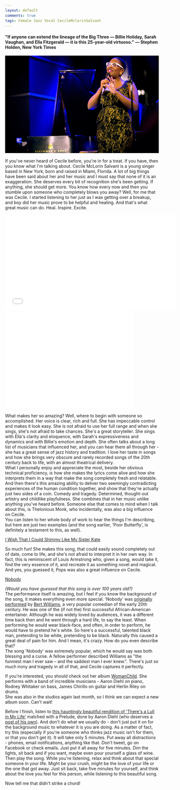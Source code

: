```yaml
---
layout: default
comments: true
tags: Female Jazz Vocal CecileMclorinSalvant
---
```

#### "If anyone can extend the lineage of the Big Three — Billie Holiday, Sarah Vaughan, and Ella Fitzgerald — it is this 25-year-old virtuoso." — Stephen Holden, New York Times


  

<img src="/img/cecilemclorinsalvant.jpg" alt="Cecile McLorin Salvant performing" title="Photo by Tony Cenicola/The New York Times" class="left image-left">
  


If you've never heard of Cecile before, you're in for a treat. If you have, then you know what I'm talking about. Cecile McLorin Salvant is a young singer based in New York, born and raised in Miami, Florida. A lot of big things have been said about her and her music and I must say that none of it is an exaggeration. She deserves every bit of recognition she's been getting. If anything, she should get more. You know how every now and then you stumble upon someone who completely blows you away? Well, for me that was Cecile. I started listening to her just as I was getting over a breakup, and boy did her music prove to be helpful and healing. And that's what great music can do. Heal. Inspire. Excite.

<iframe width="560" height="315" src="//www.youtube.com/embed/AZ_F_potBug" frameborder="0" allowfullscreen></iframe>
<iframe width="420" height="315" src="//www.youtube.com/embed/H3dFTyJK0NQ" frameborder="0" allowfullscreen></iframe>  
  
<br/>
  

What makes her so amazing? Well, where to begin with someone so accomplished. Her voice is clear, rich and full. She has impeccable control and makes it look easy. She is not afraid to use her full range and when she sings, she's not afraid to take chances. She's a great storyteller. She sings with Ella's clarity and eloquence, with Sarah's expressiveness and dynamics and with Billie's emotion and depth. She often talks about a long list of musicians that influenced her, and you can hear them all through her - she has a great sense of jazz history and tradition. I love her taste in songs and how she brings very obscure and rarely recorded songs of the 20th century back to life, with an almost theatrical delivery.  
What I personally enjoy and appreciate the most, beside her obvious technical proficiency, is how she makes the lyrics come alive and how she interprets them in a way that make the song completely fresh and relatable. And then there's this amazing ability to deliver two seemingly contradicting experiences of the human condition together, and show that they're actually just two sides of a coin. Comedy and tragedy. Determined, thought-out artistry and childlike playfulness. She combines that in her music unlike anything you've heard before. Someone else that comes to mind when I talk about this, is Thelonious Monk, who incidentally, was also a big influence on Cecile.  
You can listen to her whole body of work to hear the things I'm describing, but here are just two examples (and the song earlier, 'Poor Butterfly', is definitely a testament to this, as well).

[I Wish That I Could Shimmy Like My Sister Kate](http://www.youtube.com/embed/lpQ_pWev24w)

So much fun! She makes this song, that could easily sound completely out of date, come to life, and she's not afraid to interpret it in her own way. In fact, this is reminiscent of Louis Armstrong who, given a song, would take it, find the very essence of it, and recreate it as something novel and magical. And yes, you guessed it, Pops was also a great influence on Cecile.

[Nobody](http://www.youtube.com/embed/8kxDdkphgwQ)

*(Would you have guessed that this song is over 100 years old?)*  
The performance itself is amazing, but I feel if you know the background of the song, it makes everything even more special. 'Nobody' was [originally performed](https://www.youtube.com/watch?v=hjyIoWIZXtY) by [Bert Williams](http://en.wikipedia.org/wiki/Bert_Williams), a very popular comedian of the early 20th century. He was one of the (if not the) first successful African-American entertainer. Although he was widely loved by audiences, it was a different time back then and he went through a hard life, to say the least. When performing he would wear black-face, and often, in order to perform, he would have to pretend he's white. So here's a successful, talented black man, pretending to be white, pretending to be black. Naturally this caused a great deal of pain for him. And I mean, it's crazy. How do you even describe that?  
The song 'Nobody' was extremely popular, which he would say was both blessing and a curse. A fellow performer described Williams as "the funniest man I ever saw – and the saddest man I ever knew.". There's just so much irony and tragedy in all of that, and Cecile captures it perfectly.

If you're interested, you should check out her album [WomanChild](http://amzn.to/YjTXKu). She performs with a band of incredible musicians - Aaron Diehl on piano, Rodney Whitaker on bass, James Chirillo on guitar and Herlin Riley on drums.  
She was also in the studios again last month, so I think we can expect a new album soon. Can't wait!

Before I finish, listen to [this hauntingly beautiful rendition of 'There's a Lull in My Life'](https://www.youtube.com/watch?v=beWTOCmu1Z0) matched with a Prelude, done by Aaron Diehl (who deserves a [post of his own](https://www.youtube.com/watch?v=Co4a4kb_J0Y)). And don't do what we usually do - don't just put it on for the background music to whatever it is you are doing. As a matter of fact, try this (especially if you're someone who thinks jazz music isn't for them, or that you don't get it). It will take only 5 minutes. Put away all distractions - phones, email notifications, anything like that. Don't tweet, go on Facebook or check emails. Just put it all away for five minutes. Dim the lights, sit back and if you want, maybe even pour yourself a glass of wine. Then play the song. While you're listening, relax and think about that special someone in your life. Might be your crush, might be the love of your life or the one that got away. Just sit back, take five minutes for yourself, and think about the love you feel for this person, while listening to this beautiful song.

Now tell me that didn't strike a chord!
